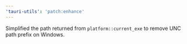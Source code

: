 ```yaml
---
'tauri-utils': 'patch:enhance'
---
```


Simplified the path returned from `platform::current_exe` to remove UNC path prefix on Windows.
